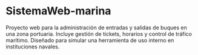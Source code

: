 # SistemaWeb-marina
Proyecto web para la administración de entradas y salidas de buques en una zona portuaria. Incluye gestión de tickets, horarios y control de tráfico marítimo. Diseñado para simular una herramienta de uso interno en instituciones navales.
